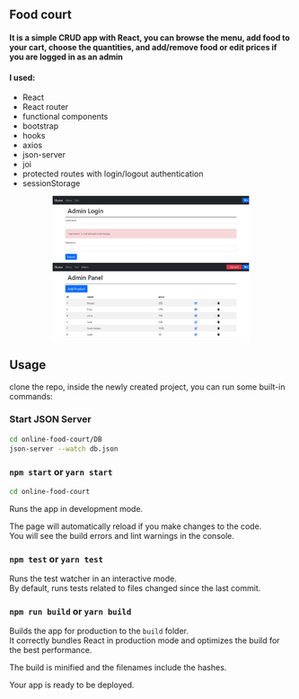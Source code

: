 ## Food court

#### It is a simple CRUD app with React, you can browse the menu, add food to your cart, choose the quantities, and add/remove food or edit prices if you are logged in as an admin

#### I used:

- React
- React router
- functional components
- bootstrap
- hooks
- axios
- json-server
- joi
- protected routes with login/logout authentication
- sessionStorage

<p align="center">
<img src="./public/1.JPG" width="350" alt="text">
<img src="./public/2.JPG" width="350" alt="text">
</p>

## Usage

clone the repo, inside the newly created project, you can run some built-in commands:

### Start JSON Server

```sh
cd online-food-court/DB
json-server --watch db.json
```

### `npm start` or `yarn start`

```sh
cd online-food-court
```

Runs the app in development mode.<br>

The page will automatically reload if you make changes to the code.<br>
You will see the build errors and lint warnings in the console.

### `npm test` or `yarn test`

Runs the test watcher in an interactive mode.<br>
By default, runs tests related to files changed since the last commit.

### `npm run build` or `yarn build`

Builds the app for production to the `build` folder.<br>
It correctly bundles React in production mode and optimizes the build for the best performance.

The build is minified and the filenames include the hashes.<br>

Your app is ready to be deployed.
